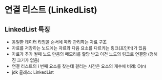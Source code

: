 # 연결 리스트 (LinkedList)

## LinkedList 특징

- 동일한 데이터 타임을 순서에 따라 관리하는 자료 구조
- 자료를 저장하는 노드에는 자료와 다음 요소를 다르키는 링크(포인터)가 있음
- 자료가 추가 될때 노드 만큼의 메모리를 할당 받고 이전 노드의 링크로 연결함 (정해진 크기가 없음)
- 연결 리스트의 i 번째 요소를 찾는데 걸리는 시간은 요소의 개수에 비례: O(n)
- jdk 클래스: LinkedList
